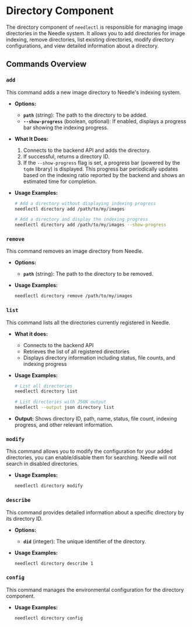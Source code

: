 # Directory Component

The directory component of `needlectl` is responsible for managing image directories in the Needle system. It allows you
to add directories for image indexing, remove directories, list existing directories, modify directory configurations,
and view detailed information about a directory.

## Commands Overview

### `add`

This command adds a new image directory to Needle's indexing system.

- **Options:**
  - **`path`** (string): The path to the directory to be added.
  - **`--show-progress`** (boolean, optional): If enabled, displays a progress bar showing the indexing progress.

- **What It Does:**

  1. Connects to the backend API and adds the directory.
  2. If successful, returns a directory ID.
  3. If the `--show-progress` flag is set, a progress bar (powered by the `tqdm` library) is displayed. This progress bar
     periodically updates based on the indexing ratio reported by the backend and shows an estimated time for completion.

- **Usage Examples:**

   ```bash
   # Add a directory without displaying indexing progress
   needlectl directory add /path/to/my/images
   
   # Add a directory and display the indexing progress
   needlectl directory add /path/to/my/images --show-progress
   ```

### `remove`

This command removes an image directory from Needle.

- **Options:**
  - **`path`** (string): The path to the directory to be removed.

- **Usage Examples:**
   ```bash
   needlectl directory remove /path/to/my/images
   ```

### `list`

This command lists all the directories currently registered in Needle.

- **What it does:**
  - Connects to the backend API
  - Retrieves the list of all registered directories
  - Displays directory information including status, file counts, and indexing progress

- **Usage Examples:**
   ```bash
   # List all directories
   needlectl directory list
   
   # List directories with JSON output
   needlectl --output json directory list
   ```

- **Output:**
  Shows directory ID, path, name, status, file count, indexing progress, and other relevant information.

### `modify`
This command allows you to modify the configuration for your added directories, you can enable/disable them for
searching. Needle will not search in disabled directories.

- **Usage Examples:**
   ```bash
   needlectl directory modify
   ```

### `describe`
This command provides detailed information about a specific directory by its directory ID.

- **Options:**
  - **`did`** (integer):  The unique identifier of the directory.

- **Usage Examples:**
   ```bash
   needlectl directory describe 1
   ```

### `config`
This command manages the environmental configuration for the directory component.

- **Usage Examples:**
   ```bash
   needlectl directory config
   ```